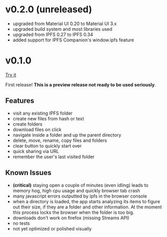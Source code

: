 # v0.2.0 (unreleased)

- upgraded from Material UI 0.20 to Material UI 3.x
- upgraded build system and most libraries used
- upgraded from IPFS 0.27 to IPFS 0.34
- added support for IPFS Companion's window.ipfs feature

# v0.1.0

[Try it](https://ipfs.io/ipfs/QmULwT1X6BTZdKprR7Q32BrtznGtaHwEzUxJfaVfQaAySe)

First release! __This is a preview release not ready to be used seriously__.

## Features

- visit any existing IPFS folder
- create new files from hash or text
- create folders
- download files on click
- navigate inside a folder and up the parent directory
- delete, move, rename, copy files and folders
- clear button to quickly start over
- quick sharing via URL
- remember the user's last visited folder

## Known Issues

- __(critical)__ staying open a couple of minutes (even idling) leads to memory hog, high cpu usage and quickly browser tab crash
- many javascript errors outputted by ipfs in the browser console
- when a directory is loaded, the app starts analyzing its items to figure out their size, if they are a folder and other information. At the moment this process locks the browser when the folder is too big.
- downloads don't work on firefox (missing Streams API)
- no tests
- not yet optimized or polished visually
